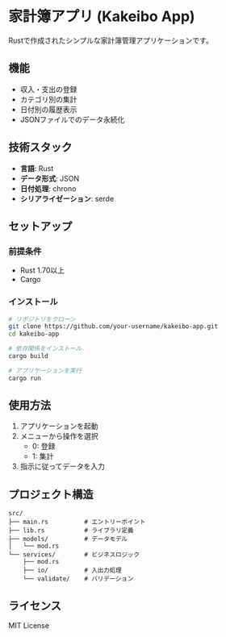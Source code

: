 # 家計簿アプリ (Kakeibo App)

Rustで作成されたシンプルな家計簿管理アプリケーションです。

## 機能

- 収入・支出の登録
- カテゴリ別の集計
- 日付別の履歴表示
- JSONファイルでのデータ永続化

## 技術スタック

- **言語**: Rust
- **データ形式**: JSON
- **日付処理**: chrono
- **シリアライゼーション**: serde

## セットアップ

### 前提条件

- Rust 1.70以上
- Cargo

### インストール

```bash
# リポジトリをクローン
git clone https://github.com/your-username/kakeibo-app.git
cd kakeibo-app

# 依存関係をインストール
cargo build

# アプリケーションを実行
cargo run
```

## 使用方法

1. アプリケーションを起動
2. メニューから操作を選択
   - 0: 登録
   - 1: 集計
3. 指示に従ってデータを入力

## プロジェクト構造

```
src/
├── main.rs          # エントリーポイント
├── lib.rs           # ライブラリ定義
├── models/          # データモデル
│   └── mod.rs
└── services/        # ビジネスロジック
    ├── mod.rs
    ├── io/          # 入出力処理
    └── validate/    # バリデーション
```

## ライセンス

MIT License
